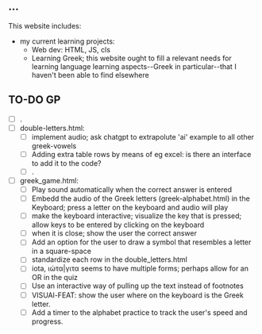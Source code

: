 ## ...

This website includes:

-  my current learning projects:
    - Web dev: HTML, JS, cls
    - Learning Greek; this website ought to fill a relevant needs for learning language learning aspects--Greek in particular--that I haven't been able to find elsewhere



## TO-DO GP

- [ ] .
- [ ] double-letters.html:
  - [ ] implement audio; ask chatgpt to extrapolute 'ai' example to all other greek-vowels
  - [ ] Adding extra table rows by means of eg excel: is there an interface to add it to the code?
  - [ ] .
- [ ] greek_game.html:
  - [ ] Play sound automatically when the correct answer is entered
  - [ ] Embedd the audio of the Greek letters (greek-alphabet.html) in the Keyboard; press a letter on the keyboard and audio will play
  - [ ] make the keyboard interactive; visualize the key that is pressed; allow keys to be entered by clicking on the keyboard
  - [ ] when it is close; show the user the correct answer
  - [ ] Add an option for the user to draw a symbol that resembles a letter in a square-space
  - [ ] standardize each row in the double_letters.html
  - [ ] iota, ιώτα|γιτα seems to have multiple forms; perhaps allow for an OR in the quiz
  - [ ] Use an interactive way of pulling up the text instead of footnotes
  - [ ] VISUAl-FEAT: show the user where on the keyboard is the Greek letter.
  - [ ] Add a timer to the alphabet practice to track the user's speed and progress.